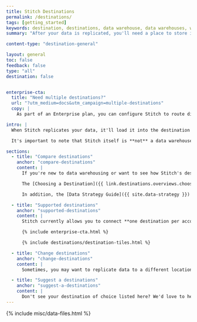 ```yaml
---
title: Stitch Destinations
permalink: /destinations/
tags: [getting_started]
keywords: destination, destinations, data warehouse, data warehouses, warehouse, stitch etl, etl
summary: "After your data is replicated, you'll need a place to store it. Stitch supports some of the most popular databases currently available for use as data warehouses. We call them destinations, but the purpose is the same: a central repository for all your data."

content-type: "destination-general"

layout: general
toc: false
feedback: false
type: "all"
destination: false


enterprise-cta:
  title: "Need multiple destinations?"
  url: "?utm_medium=docs&utm_campaign=multiple-destinations"
  copy: |
    As part of an Enterprise plan, you can configure Stitch to route different data sources to different destinations based on your needs. [Contact Stitch Sales for more info]({{ site.sales | append: page.enterprise-cta.url }}).

intro: |
  When Stitch replicates your data, it'll load it into the destination - or data warehouse - of your choosing. A data warehouse is a central repository of integrated data from disparate sources.

  It's important to note that Stitch itself is **not** a data warehouse. Stitch is a data pipeline (or ETL tool) that enables you to replicate data from various sources and consolidate it into a single location. **A destination is required to use Stitch.**

sections:
  - title: "Compare destinations"
    anchor: "compare-destinations"
    content: |
      If you're new to data warehousing or want to see how Stitch's destination offerings compare to each other, look no further.

      The [Choosing a Destination]({{ link.destinations.overviews.choose-destination | prepend: site.baseurl }}) guide can help you choose the best Stitch destination for your data warehousing needs, from ensuring your data sources are compatible to staying within your budget.

      In addition, the [Data Strategy Guide]({{ site.data-strategy }}) is a great place to start if you want some guidance on analytical versus transactional databases.

  - title: "Supported destinations"
    anchor: "supported-destinations"
    content: |
      Stitch currently allows you to connect **one destination per account**. In addition, data will not begin replicating until you've successfully connected a destination and at least one integration.

      {% include enterprise-cta.html %}

      {% include destinations/destination-tiles.html %}

  - title: "Change destinations"
    anchor: "change-destinations"
    content: |
      Sometimes, you may want to replicate data to a different location than what you initially connected to Stitch. Whether you're simply switching to a new database or trying a different destination entirely, [you can easily change your destination in Stitch]({{ link.destinations.switch-destinations | prepend: site.baseurl }}).

  - title: "Suggest a destinations"
    anchor: "suggest-a-destinations"
    content: |
      Don't see your destination of choice listed here? We'd love to hear from you! Please [reach out to us](mailto:{{ site.support }}) with your suggestion.
---
```

{% include misc/data-files.html %}
